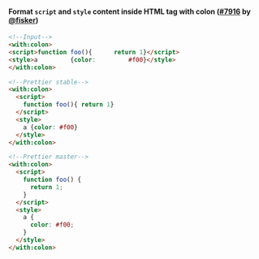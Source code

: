 #### Format `script` and `style` content inside HTML tag with colon ([#7916](https://github.com/prettier/prettier/pull/7916) by [@fisker](https://github.com/fisker))

<!-- prettier-ignore -->
```html
<!--Input-->
<with:colon>
<script>function foo(){      return 1}</script>
<style>a         {color:         #f00}</style>
</with:colon>

<!--Prettier stable-->
<with:colon>
  <script>
    function foo(){ return 1}
  </script>
  <style>
    a {color: #f00}
  </style>
</with:colon>

<!--Prettier master-->
<with:colon>
  <script>
    function foo() {
      return 1;
    }
  </script>
  <style>
    a {
      color: #f00;
    }
  </style>
</with:colon>
```
